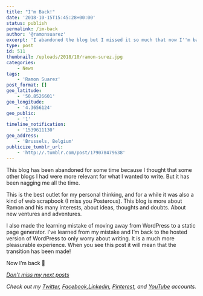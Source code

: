```yaml
---
title: "I'm Back!"
date: '2018-10-15T15:45:28+00:00'
status: publish
permalink: /im-back
author: '@ramonsuarez'
excerpt: 'I abandoned the blog but I missed it so much that now I''m back :)'
type: post
id: 511
thumbnail: /uploads/2018/10/ramon-surez.jpg
categories: 
    - News
tags:
    - 'Ramon Suarez'
post_format: []
geo_latitude:
    - '50.8526601'
geo_longitude:
    - '4.3656124'
geo_public:
    - '1'
timeline_notification:
    - '1539611130'
geo_address:
    - 'Brussels, Belgium'
publicize_tumblr_url:
    - 'http://.tumblr.com/post/179078479638'
---
```

This blog has been abandoned for some time because I thought that some other blogs I had were more relevant for what I wanted to write. But it has been nagging me all the time.

This is the best outlet for my personal thinking, and for a while it was also a kind of web scrapbook (I miss you Posterous). This blog is more about Ramon and his many interests, about ideas, thoughts and doubts. About new ventures and adventures.

I also made the learning mistake of moving away from WordPress to a static page generator. I’ve learned from my mistake and I’m back to the hosted version of WordPress to only worry about writing. It is a much more pleasurable experience. When you see this post it will mean that the transition has been made!

Now I’m back 🙂

*[Don’t miss my next posts](https://ramonsuarez.com/do-you-want-to-hear-from-me/)*

*Check out my [Twitter](https://twitter.com/ramonsuarez), [Facebook](https://www.facebook.com/ramonsuarezdotcom),[Linkedin](https://www.linkedin.com/in/ramonsuarez/), [Pinterest](https://www.pinterest.com/ramonsuarez/), and [YouTube](https://www.youtube.com/ramonsuarezv) accounts.*